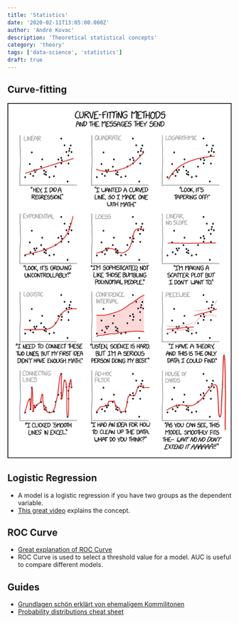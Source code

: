```yaml
---
title: 'Statistics'
date: '2020-02-11T13:05:00.000Z'
author: 'André Kovac'
description: 'Theoretical statistical concepts'
category: 'theory'
tags: ['data-science', 'statistics']
draft: true
---
```


## Curve-fitting

![Different curve fitting methods](./curve-fitting.jpg)

## Logistic Regression

- A model is a logistic regression if you have two groups as the dependent variable.
- [This great video](https://www.youtube.com/watch?v=vN5cNN2-HWE) explains the concept.

## ROC Curve

- [Great explanation of ROC Curve](https://www.youtube.com/watch?v=4jRBRDbJemM)
- ROC Curve is used to select a threshold value for a model. AUC is useful to compare different models.

## Guides

- [Grundlagen schön erklärt von ehemaligem Kommilitonen](./Statistics_basics_Simon.pdf)
- [Probability distributions cheat sheet](./probability_cheat_sheet.png)